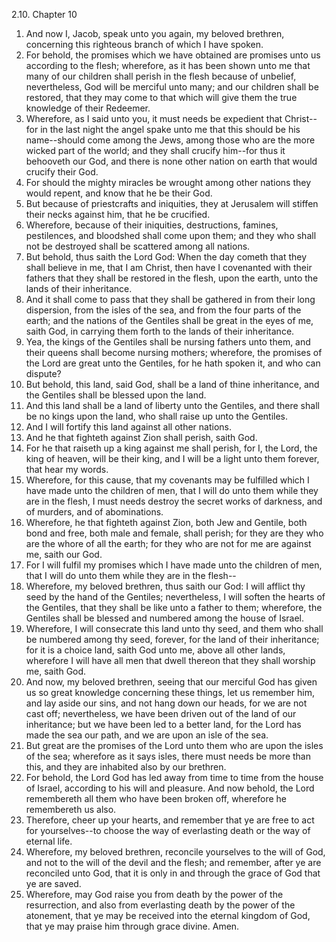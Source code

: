 2.10. Chapter 10
1. And now I, Jacob, speak unto you again, my beloved brethren, concerning this righteous branch of which I have spoken.
2. For behold, the promises which we have obtained are promises unto us according to the flesh; wherefore, as it has been shown unto me that many of our children shall perish in the flesh because of unbelief, nevertheless, God will be merciful unto many; and our children shall be restored, that they may come to that which will give them the true knowledge of their Redeemer.
3. Wherefore, as I said unto you, it must needs be expedient that Christ--for in the last night the angel spake unto me that this should be his name--should come among the Jews, among those who are the more wicked part of the world; and they shall crucify him--for thus it behooveth our God, and there is none other nation on earth that would crucify their God.
4. For should the mighty miracles be wrought among other nations they would repent, and know that he be their God.
5. But because of priestcrafts and iniquities, they at Jerusalem will stiffen their necks against him, that he be crucified.
6. Wherefore, because of their iniquities, destructions, famines, pestilences, and bloodshed shall come upon them; and they who shall not be destroyed shall be scattered among all nations.
7. But behold, thus saith the Lord God: When the day cometh that they shall believe in me, that I am Christ, then have I covenanted with their fathers that they shall be restored in the flesh, upon the earth, unto the lands of their inheritance.
8. And it shall come to pass that they shall be gathered in from their long dispersion, from the isles of the sea, and from the four parts of the earth; and the nations of the Gentiles shall be great in the eyes of me, saith God, in carrying them forth to the lands of their inheritance.
9. Yea, the kings of the Gentiles shall be nursing fathers unto them, and their queens shall become nursing mothers; wherefore, the promises of the Lord are great unto the Gentiles, for he hath spoken it, and who can dispute?
10. But behold, this land, said God, shall be a land of thine inheritance, and the Gentiles shall be blessed upon the land.
11. And this land shall be a land of liberty unto the Gentiles, and there shall be no kings upon the land, who shall raise up unto the Gentiles.
12. And I will fortify this land against all other nations.
13. And he that fighteth against Zion shall perish, saith God.
14. For he that raiseth up a king against me shall perish, for I, the Lord, the king of heaven, will be their king, and I will be a light unto them forever, that hear my words.
15. Wherefore, for this cause, that my covenants may be fulfilled which I have made unto the children of men, that I will do unto them while they are in the flesh, I must needs destroy the secret works of darkness, and of murders, and of abominations.
16. Wherefore, he that fighteth against Zion, both Jew and Gentile, both bond and free, both male and female, shall perish; for they are they who are the whore of all the earth; for they who are not for me are against me, saith our God.
17. For I will fulfil my promises which I have made unto the children of men, that I will do unto them while they are in the flesh--
18. Wherefore, my beloved brethren, thus saith our God: I will afflict thy seed by the hand of the Gentiles; nevertheless, I will soften the hearts of the Gentiles, that they shall be like unto a father to them; wherefore, the Gentiles shall be blessed and numbered among the house of Israel.
19. Wherefore, I will consecrate this land unto thy seed, and them who shall be numbered among thy seed, forever, for the land of their inheritance; for it is a choice land, saith God unto me, above all other lands, wherefore I will have all men that dwell thereon that they shall worship me, saith God.
20. And now, my beloved brethren, seeing that our merciful God has given us so great knowledge concerning these things, let us remember him, and lay aside our sins, and not hang down our heads, for we are not cast off; nevertheless, we have been driven out of the land of our inheritance; but we have been led to a better land, for the Lord has made the sea our path, and we are upon an isle of the sea.
21. But great are the promises of the Lord unto them who are upon the isles of the sea; wherefore as it says isles, there must needs be more than this, and they are inhabited also by our brethren.
22. For behold, the Lord God has led away from time to time from the house of Israel, according to his will and pleasure. And now behold, the Lord remembereth all them who have been broken off, wherefore he remembereth us also.
23. Therefore, cheer up your hearts, and remember that ye are free to act for yourselves--to choose the way of everlasting death or the way of eternal life.
24. Wherefore, my beloved brethren, reconcile yourselves to the will of God, and not to the will of the devil and the flesh; and remember, after ye are reconciled unto God, that it is only in and through the grace of God that ye are saved.
25. Wherefore, may God raise you from death by the power of the resurrection, and also from everlasting death by the power of the atonement, that ye may be received into the eternal kingdom of God, that ye may praise him through grace divine. Amen.

